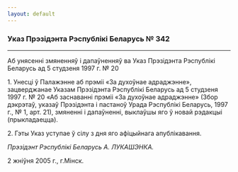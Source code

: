 ```yaml
---
layout: default
---
```


### Указ Прэзідэнта Рэспублікі Беларусь № 342

****

<span class="underline"></span>

Аб унясенні змяненняў і дапаўненняў ва Указ Прэзідэнта Рэспублікі
Беларусь ад 5 студзеня 1997 г. № 20

1\. Унесці ў Палажэнне аб прэміі «За духоўнае адраджэнне», зацверджанае
Указам Прэзідэнта Рэспублікі Беларусь ад 5 студзеня 1997 г. № 20 «Аб
заснаванні прэміі «За духоўнае адраджэнне» (Збор дэкрэтаў, указаў
Прэзідэнта і пастаноў Урада Рэспублікі Беларусь, 1997 г., № 1, арт.
21), змяненні і дапаўненні, выклаўшы яго ў новай рэдакцыі
(прыкладаецца).

2\. Гэты Указ уступае ў сілу з дня яго афіцыйнага апублікавання.

*Прэзідэнт Рэспублікі Беларусь А. ЛУКАШЭНКА.*

2 жніўня 2005 г., г.Мінск.
